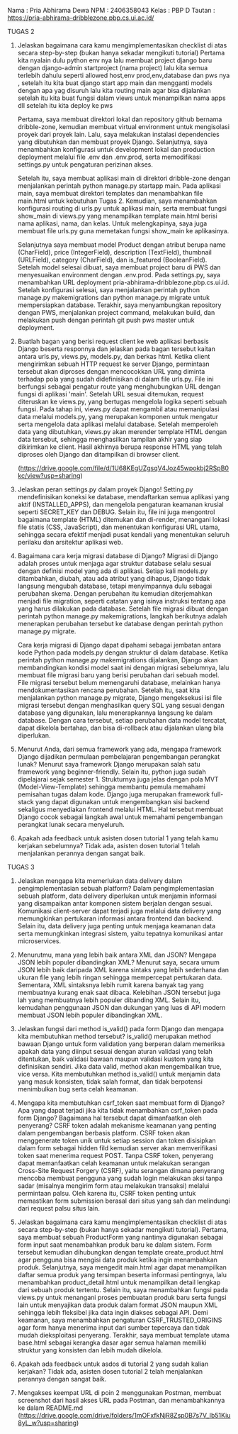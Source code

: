 Nama   : Pria Abhirama Dewa
NPM    : 2406358043
Kelas  : PBP D
Tautan : https://pria-abhirama-dribblezone.pbp.cs.ui.ac.id/

TUGAS 2
1. Jelaskan bagaimana cara kamu mengimplementasikan checklist di atas secara step-by-step (bukan hanya sekadar mengikuti tutorial)
    Pertama kita nyalain dulu python env nya lalu membuat project django baru dengan django-admin startproject (nama project) lalu kita semua terlebih dahulu seperti allowed host,env prod,env,database dan pws nya , setelah itu kita buat django start app main dan mengganti models dengan apa yag disuruh lalu kita routing main agar bisa dijalankan setelah itu kita buat fungsi dalam views untuk menampilkan nama apps dll setelah itu kita deploy ke pws

    Pertama, saya membuat direktori lokal dan repository github bernama dribble-zone, kemudian membuat virtual environment untuk mengisolasi proyek dari proyek lain. Lalu, saya melakukan instalasi dependencies yang dibutuhkan dan membuat proyek Django. Selanjutnya, saya menambahkan konfigurasi untuk development lokal dan production deployment melalui file .env dan .env.prod, serta memodifikasi settings.py untuk pengaturan perizinan akses.

    Setelah itu, saya membuat aplikasi main di direktori dribble-zone dengan menjalankan perintah python manage.py startapp main. Pada aplikasi main, saya membuat direktori templates dan menambahkan file main.html untuk kebutuhan Tugas 2. Kemudian, saya menambahkan konfigurasi routing di urls.py untuk aplikasi main, serta membuat fungsi show_main di views.py yang menampilkan template main.html berisi nama aplikasi, nama, dan kelas. Untuk melengkapinya, saya juga membuat file urls.py guna memetakan fungsi show_main ke aplikasinya.

    Selanjutnya saya membuat model Product dengan atribut berupa name (CharField), price (IntegerField), description (TextField), thumbnail (URLField), category (CharField), dan is_featured (BooleanField). Setelah model selesai dibuat, saya membuat project baru di PWS dan menyesuaikan environment dengan .env.prod. Pada settings.py, saya menambahkan URL deployment pria-abhirama-dribblezone.pbp.cs.ui.id. Setelah konfigurasi selesai, saya menjalankan perintah python manage.py makemigrations dan python manage.py migrate untuk mempersiapkan database. Terakhir, saya menyambungkan repository dengan PWS, menjalankan project command, melakukan build, dan melakukan push dengan perintah git push pws master untuk deployment.

2. Buatlah bagan yang berisi request client ke web aplikasi berbasis Django beserta responnya dan jelaskan pada bagan tersebut kaitan antara urls.py, views.py, models.py, dan berkas html.
    Ketika client mengirimkan sebuah HTTP request ke server Django, permintaan tersebut akan diproses dengan mencocokkan URL yang diminta terhadap pola yang sudah didefinisikan di dalam file urls.py. File ini berfungsi sebagai pengatur route yang menghubungkan URL dengan fungsi di aplikasi 'main'. Setelah URL sesuai ditemukan, request diteruskan ke views.py, yang bertugas mengelola logika seperti sebuah fungsi. Pada tahap ini, views.py dapat mengambil atau memanipulasi data melalui models.py, yang merupakan komponen untuk mengatur serta mengelola data aplikasi melalui database. Setelah memperoleh data yang dibutuhkan, views.py akan merender template HTML dengan data tersebut, sehingga menghasilkan tampilan akhir yang siap dikirimkan ke client. Hasil akhirnya berupa response HTML yang telah diproses oleh Django dan ditampilkan di browser client.

    (https://drive.google.com/file/d/1U68KEgUZgsqV4Joz45wpokbj2RSpB0kc/view?usp=sharing)

3. Jelaskan peran settings.py dalam proyek Django!
    Setting.py mendefinisikan koneksi ke database, mendaftarkan semua aplikasi yang aktif (INSTALLED_APPS), dan mengelola pengaturan keamanan krusial seperti SECRET_KEY dan DEBUG. Selain itu, file ini juga mengontrol bagaimana template (HTML) ditemukan dan di-render, menangani lokasi file statis (CSS, JavaScript), dan menentukan konfigurasi URL utama, sehingga secara efektif menjadi pusat kendali yang menentukan seluruh perilaku dan arsitektur aplikasi web.

4. Bagaimana cara kerja migrasi database di Django?
    Migrasi di Django adalah proses untuk menjaga agar struktur database selalu sesuai dengan definisi model yang ada di aplikasi. Setiap kali models.py ditambahkan, diubah, atau ada atribut yang dihapus, Django tidak langsung mengubah database, tetapi menyimpannya dulu sebagai perubahan skema. Dengan perubahan itu kemudian diterjemahkan menjadi file migration, seperti catatan yang isinya instruksi tentang apa yang harus dilakukan pada database. Setelah file migrasi dibuat dengan perintah python manage.py makemigrations, langkah berikutnya adalah menerapkan perubahan tersebut ke database dengan perintah python manage.py migrate.

    Cara kerja migrasi di Django dapat dipahami sebagai jembatan antara kode Python pada models.py dengan struktur di dalam database. Ketika perintah python manage.py makemigrations dijalankan, Django akan membandingkan kondisi model saat ini dengan migrasi sebelumnya, lalu membuat file migrasi baru yang berisi perubahan dari sebuah model. File migrasi tersebut belum memengaruhi database, melainkan hanya mendokumentasikan rencana perubahan. Setelah itu, saat kita menjalankan python manage.py migrate, Django mengeksekusi isi file migrasi tersebut dengan menghasilkan query SQL yang sesuai dengan database yang digunakan, lalu menerapkannya langsung ke dalam database. Dengan cara tersebut, setiap perubahan data model tercatat, dapat dikelola bertahap, dan bisa di-rollback atau dijalankan ulang bila diperlukan.

5. Menurut Anda, dari semua framework yang ada, mengapa framework Django dijadikan permulaan pembelajaran pengembangan perangkat lunak?
    Menurut saya framework Django merupakan salah satu framework yang beginner-friendly. Selain itu, python juga sudah dipelajarai sejak semester 1. Strukturnya juga jelas dengan pola MVT (Model-View-Template) sehingga membantu pemula memahami pemisahan tugas dalam kode. Django juga merupakan framework full-stack yang dapat digunakan untuk mengembangkan sisi backend sekaligus menyediakan frontend melalui HTML. Hal tersebut membuat Django cocok sebagai langkah awal untuk memahami pengembangan perangkat lunak secara menyeluruh.

6. Apakah ada feedback untuk asisten dosen tutorial 1 yang telah kamu kerjakan sebelumnya?
    Tidak ada, asisten dosen tutorial 1 telah menjalankan perannya dengan sangat baik.

TUGAS 3
1. Jelaskan mengapa kita memerlukan data delivery dalam pengimplementasian sebuah platform?
    Dalam pengimplementasian sebuah platform, data delivery diperlukan untuk menjamin informasi yang disampaikan antar komponen sistem berjalan dengan sesuai. Komunikasi client-server dapat terjadi juga melalui data delivery yang memungkinkan pertukaran informasi antara frontend dan backend. Selain itu, data delivery juga penting untuk menjaga keamanan data serta memungkinkan integrasi sistem, yaitu tepatnya komunikasi antar microservices.

2. Menurutmu, mana yang lebih baik antara XML dan JSON? Mengapa JSON lebih populer dibandingkan XML?
    Menurut saya, secara umum JSON lebih baik daripada XML karena sintaks yang lebih sederhana dan ukuran file yang lebih ringan sehingga mempercepat pertukaran data. Sementara, XML sintaksnya lebih rumit karena banyak tag yang membuatnya kurang enak saat dibaca. Kelebihan JSON tersebut juga lah yang membuatnya lebih populer dibanding XML. Selain itu, kemudahan penggunaan JSON dan dukungan yang luas di API modern membuat JSON lebih populer dibandingkan XML.  

3. Jelaskan fungsi dari method is_valid() pada form Django dan mengapa kita membutuhkan method tersebut?
    is_valid() merupakan method bawaan Django untuk form validation yang berperan dalam memeriksa apakah data yang diinput sesuai dengan aturan validasi yang telah ditentukan, baik validasi bawaan maupun validasi kustom yang kita definisikan sendiri. Jika data valid, method akan mengembalikan true, vice versa. Kita membutuhkan method is_valid() untuk menjamin data yang masuk konsisten, tidak salah format, dan tidak berpotensi menimbulkan bug serta celah keamanan.

4. Mengapa kita membutuhkan csrf_token saat membuat form di Django? Apa yang dapat terjadi jika kita tidak menambahkan csrf_token pada form Django? Bagaimana hal tersebut dapat dimanfaatkan oleh penyerang?
    CSRF token adalah mekanisme keamanan yang penting dalam pengembangan berbasis platform. CSRF token akan menggenerate token unik untuk setiap session dan token disisipkan dalam form sebagai hidden fild kemudian server akan memverifikasi token saat menerima request POST. Tanpa CSRF token, penyerang dapat memanfaatkan celah keamanan untuk melakukan serangan Cross-Site Request Forgery (CSRF), yaitu serangan dimana penyerang mencoba membuat pengguna yang sudah login melakukan aksi tanpa sadar (misalnya mengirim form atau melakukan transaksi) melalui permintaan palsu. Oleh karena itu, CSRF token penting untuk memastikan form submission berasal dari situs yang sah dan melindungi dari request palsu situs lain.

5. Jelaskan bagaimana cara kamu mengimplementasikan checklist di atas secara step-by-step (bukan hanya sekadar mengikuti tutorial).
    Pertama, saya membuat sebuah ProductForm yang nantinya digunakan sebagai form input saat menambahkan produk baru ke dalam sistem. Form tersebut kemudian dihubungkan dengan template create_product.html agar pengguna bisa mengisi data produk ketika ingin menambahkan produk. Selanjutnya, saya mengedit main.html agar dapat menampilkan daftar semua produk yang tersimpan beserta informasi pentingnya, lalu menambahkan product_detail.html untuk menampilkan detail lengkap dari sebuah produk tertentu. Selain itu, saya menambahkan fungsi pada views.py untuk menangani proses pembuatan produk baru serta fungsi lain untuk menyajikan data produk dalam format JSON maupun XML sehingga lebih fleksibel jika data ingin diakses sebagai API. Demi keamanan, saya menambahkan pengaturan CSRF_TRUSTED_ORIGINS agar form hanya menerima input dari sumber tepercaya dan tidak mudah dieksploitasi penyerang. Terakhir, saya membuat template utama base.html sebagai kerangka dasar agar semua halaman memiliki struktur yang konsisten dan lebih mudah dikelola.

6. Apakah ada feedback untuk asdos di tutorial 2 yang sudah kalian kerjakan?
    Tidak ada, asisten dosen tutorial 2 telah menjalankan perannya dengan sangat baik.

7. Mengakses keempat URL di poin 2 menggunakan Postman, membuat screenshot dari hasil akses URL pada Postman, dan menambahkannya ke dalam README.md
    (https://drive.google.com/drive/folders/1mOFxfkNjR8Zsp0B7s7V_Ib51Kiu8yL_w?usp=sharing)